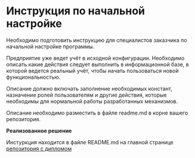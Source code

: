 
# Инструкция по начальной настройке

Необходимо подготовить инструкцию для специалистов заказчика по начальной настройке программы.

Предприятие уже ведет учёт в исходной конфигурации. Необходимо описать какие действия следует выполнить в информационной базе, в которой ведется реальный учёт, чтобы начать пользоваться новой функциональностью.

Описание должно включать заполнение необходимых констант, назначение ролей пользователям и другие действия, которые необходимы для нормальной работы разработанных механизмов.

Описание необходимо разместить в файле readme.md в корне вашего репозитория.


**Реализованное решение**

Инстуркция находится в файле README.md на главной странице [репозитория с дипломом](https://github.com/MaryanaSl/Diplom_SL)
